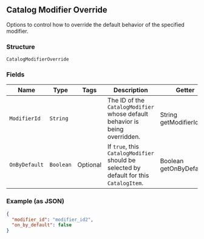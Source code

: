 ## Catalog Modifier Override

Options to control how to override the default behavior of the specified modifier.

### Structure

`CatalogModifierOverride`

### Fields

| Name | Type | Tags | Description | Getter |
|  --- | --- | --- | --- | --- |
| `ModifierId` | `String` |  | The ID of the `CatalogModifier` whose default behavior is being overridden. | String getModifierId() |
| `OnByDefault` | `Boolean` | Optional | If `true`, this `CatalogModifier` should be selected by default for this `CatalogItem`. | Boolean getOnByDefault() |

### Example (as JSON)

```json
{
  "modifier_id": "modifier_id2",
  "on_by_default": false
}
```

